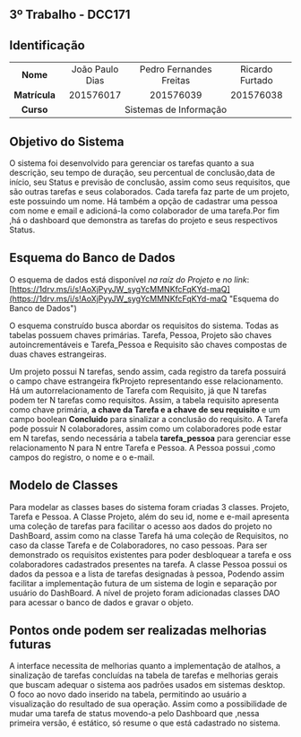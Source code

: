 ## 3º Trabalho - DCC171

## Identificação

<table>
    <tr align = "center">
		<td><b>Nome</b></td>
        <td>
			João Paulo Dias 
		</td>
		<td>
			Pedro Fernandes Freitas
		</td>
		<td>
			Ricardo Furtado
		</td>
    </tr>
	<tr align = "center">
		<td><b>Matrícula</b></td>
        <td>
			201576017
		</td>
		<td>
			201576039
		</td>
		<td>
			201576038
		</td>
    </tr>
	<tr align = "center">
		<td><b>Curso</b></td>
        <td colspan = 3 >
				Sistemas de Informação
		</td>
    </tr>
</table>




## Objetivo do Sistema
O sistema foi desenvolvido para gerenciar os tarefas quanto a sua descrição, seu tempo de duração, seu percentual de conclusão,data de início, seu Status e previsão de conclusão, assim como seus requisitos, que são outras tarefas e seus colaborados. Cada tarefa faz parte de um projeto, este possuindo um nome. Há também a opção de cadastrar uma pessoa com nome e email e adicioná-la como colaborador de uma tarefa.Por fim ,há o dashboard que demonstra as tarefas do projeto e seus respectivos Status. 

## Esquema do Banco de Dados
O esquema de dados está disponível _na raíz do Projeto_ e _no link_: [https://1drv.ms/i/s!AoXjPyyJW_sygYcMMNKfcFqKYd-maQ](https://1drv.ms/i/s!AoXjPyyJW_sygYcMMNKfcFqKYd-maQ "Esquema do Banco de Dados")

O esquema construído busca abordar os requisitos do sistema. Todas as tabelas possuem chaves primárias. Tarefa, Pessoa, Projeto são chaves autoincrementáveis e Tarefa_Pessoa e Requisito são chaves compostas de duas chaves estrangeiras.

Um projeto possui N tarefas, sendo assim, cada registro da tarefa possuirá o campo chave estrangeira fkProjeto representando esse relacionamento. Há um autorrelacionamento de Tarefa com Requisito, já que N tarefas podem ter N tarefas como requisitos. Assim, a tabela requisito apresenta como chave primária, **a chave da Tarefa e a chave de seu requisito** e um campo boolean **Concluido** para sinalizar a conclusão do requisito. A Tarefa pode possuir N colaboradores, assim como um colaboradores pode estar em N tarefas, sendo necessária a tabela **tarefa_pessoa** para gerenciar esse relacionamento N para N entre Tarefa e Pessoa. A Pessoa possui ,como campos do registro, o nome e o e-mail. 

## Modelo de Classes

Para modelar as classes bases do sistema foram criadas 3 classes. Projeto, Tarefa e Pessoa.
A Classe Projeto, além do seu id, nome e e-mail apresenta uma coleção de tarefas para facilitar o acesso aos dados do projeto no DashBoard, assim como na classe Tarefa há uma coleção de Requisitos, no caso da classe Tarefa e de Colaboradores, no caso pessoas. Para ser demonstrado os requisitos existentes para poder desbloquear a tarefa e oss colaboradores cadastrados presentes na tarefa. A classe Pessoa possui os dados da pessoa e a lista de tarefas designadas à pessoa, Podendo assim facilitar a implementação futura de um sistema de login e separação por usuário do DashBoard. A nível de projeto foram adicionadas classes DAO para acessar o banco de dados e gravar o objeto.


## Pontos onde podem ser realizadas melhorias futuras

A interface necessita de melhorias quanto a implementação de atalhos, a sinalização de tarefas concluídas na tabela de tarefas e melhorias gerais que buscam adequar o sistema aos padrões usados em sistemas desktop. O foco ao novo dado inserido na tabela, permitindo ao usuário a visualização do resultado de sua operação. Assim como a possibilidade de mudar uma tarefa de status movendo-a pelo Dashboard que ,nessa primeira versão, é estático, só resume o que está cadastrado no sistema.
